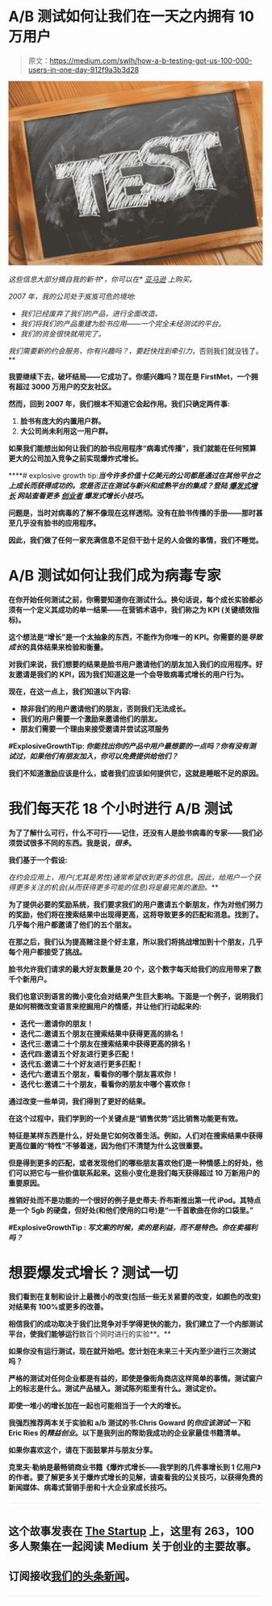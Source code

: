# A/B 测试如何让我们在一天之内拥有 10 万用户

> 原文：<https://medium.com/swlh/how-a-b-testing-got-us-100-000-users-in-one-day-912f9a3b3d28>

![](img/4f76d2ccb3dd590c4b1731a09a28f02c.png)

*这些信息大部分摘自我的新书*[](https://www.amazon.com/Explosive-Growth-Learned-Growing-Million-ebook/dp/B0777FDL2H)**，你可以在* [*亚马逊*](https://www.amazon.com/Explosive-Growth-Entrepreneurship-Marketing-Leadership-ebook/dp/B0777FDL2H) *上购买。**

*2007 年，我的公司处于岌岌可危的境地:*

*   *我们已经废弃了我们的产品，进行全面改造。*
*   *我们将我们的产品重建为脸书应用——一个完全未经测试的平台。*
*   *我们的资金很快就用完了。*

*我们需要新的约会服务，你有兴趣吗？，要赶快找到牵引力*，否则我们就没钱了。**

**我要继续下去，破坏结局——它成功了。你感兴趣吗？现在是 FirstMet，一个拥有超过 3000 万用户的交友社区。**

**然而，回到 2007 年，我们根本不知道它会起作用。我们只确定两件事:**

1.  **脸书有庞大的内置用户群。**
2.  **大公司尚未利用这一用户群。**

**如果我们能想出如何让我们的脸书应用程序“病毒式传播”，我们就能在任何预算更大的公司加入竞争之前实现爆炸式增长。**

****# explosive growth tip:***当今许多价值十亿美元的公司都是通过在其他平台之上成长而获得成功的。您是否正在测试与新兴和成熟平台的集成？登陆* [*爆发式增长*](http://www.explosive-growth.com) *网站查看更多* [*创业者*](http://explosive-growth.com/entrepreneurs/) *爆发式增长小技巧。***

**问题是，当时对病毒的了解不像现在这样透彻。没有在脸书传播的手册——那时甚至几乎没有脸书的应用程序。**

**因此，我们做了任何一家充满信息不足但干劲十足的人会做的事情，**我们不睡觉**。**

# **A/B 测试如何让我们成为病毒专家**

**在你开始任何测试之前，你需要知道你在测试什么。换句话说，每个成长实验都必须有一个定义其成功的单一结果——在营销术语中，我们称之为 **KPI** (关键绩效指标)。**

**这个想法是“增长”是一个太抽象的东西，不能作为你唯一的 KPI。你需要的是*导致成长*的具体结果来检验和衡量。**

**对我们来说，我们想要的结果是脸书用户邀请他们的朋友加入我们的应用程序。好友邀请是我们的 KPI，因为我们知道这是一个会导致病毒式增长的用户行为。**

**现在，在这一点上，我们知道以下内容:**

*   **除非我们的用户邀请他们的朋友，否则我们无法成长。**
*   **我们的用户需要一个激励来邀请他们的朋友。**
*   **朋友们需要一个理由来接受邀请并尝试这项服务**

****#ExplosiveGrowthTip:** *你能找出你的产品中用户最想要的一点吗？你有没有测试过，如果他们有朋友加入，你可以免费提供给他们？***

**我们不知道激励应该是什么，或者我们应该如何提供它，这就是睡眠不足的原因。**

# **我们每天花 18 个小时进行 A/B 测试**

**为了了解什么可行，什么不可行——记住，还没有人是脸书病毒的专家——我们必须尝试很多不同的东西。我是说，*很多*。**

**我们基于一个假设:**

**在约会应用上，用户(尤其是男性)通常希望收到更多的信息。因此，给用户一个获得更多关注的机会(从而获得更多可能的信息)将是最完美的激励*。***

**为了提供必要的奖励系统，我们要求我们的用户邀请五个新朋友，作为对他们努力的奖励，他们将在搜索结果中出现得更高，这将导致更多的匹配和消息。找到了。几乎每个用户都邀请了他们的五个朋友。**

**在那之后，我们认为提高赌注是个好主意，所以我们将挑战增加到十个朋友，几乎每个用户都接受了挑战。**

**脸书允许我们请求的最大好友数量是 20 个，这个数字每天给我们的应用带来了数千个新用户。**

**我们也意识到语言的微小变化会对结果产生巨大影响。下面是一个例子，说明我们是如何稍微改变语言来挖掘用户的情感，并让他们行动起来的:**

*   **迭代一:邀请你的朋友！**
*   **迭代二:邀请五个朋友在搜索结果中获得更高的排名！**
*   **迭代三:邀请二十个朋友在搜索结果中获得更高的排名！**
*   **迭代四:邀请五个好友进行更多匹配！**
*   **迭代五:邀请二十个好友进行更多匹配！**
*   **迭代六:邀请五个朋友，看看你的哪个朋友喜欢你！**
*   **迭代七:邀请二十个朋友，看看你的朋友中哪个喜欢你！**

**通过改变一些单词，我们得到了更好的结果。**

**在这个过程中，我们学到的一个关键点是“**销售优势**”远比销售功能更有效。**

**特征是某样东西是什么，好处是它如何改善生活。例如，人们对在搜索结果中获得更高位置的“特性”不够着迷，因为他们不清楚为什么这很重要。**

**但是得到更多的匹配，或者发现他们的哪些朋友喜欢他们是一种情感上的好处，他们可以把它与一些价值联系起来。这些小变化是我们每天获得超过 10 万新用户的重要原因。**

**推销好处而不是功能的一个很好的例子是史蒂夫·乔布斯推出第一代 iPod。其特点是一个 5gb 的硬盘，但好处(和他们使用的口号)是“一千首歌曲在你的口袋里。”**

****#ExplosiveGrowthTip** : *写文案的时候，卖的是利益，而不是特色。你在卖福利吗？***

# **想要爆发式增长？测试一切**

**我们看到在复制和设计上最微小的改变(包括一些无关紧要的改变，如颜色的改变)对结果有 100%或更多的改善。**

**相信我们的成功取决于我们比竞争对手学得更快的能力，我们建立了一个内部测试平台，使我们能够运行**数百个同时进行的实验**。**

**如果你没有运行测试，现在就开始吧。您计划在未来三十天内至少进行三次测试吗？**

**严格的测试对任何企业都是有益的，即使是像街角商店这样简单的事情。测试窗户上的标志是什么。测试产品植入。测试陈列柜里有什么。测试定价。**

**即使一堆小的增长加在一起也可能相当于一个大的增长。**

**我强烈推荐两本关于实验和 a/b 测试的书:Chris Goward 的*你应该测试一下*和 Eric Ries 的*精益创业*。以下是我列出的帮助我成功的企业家最佳书籍清单。**

**如果你喜欢这个，请在下面鼓掌并与朋友分享。**

**克里夫·勒纳是最畅销商业书籍《爆炸式增长——我学到的几件事增长到 1 亿用户》的作者。要了解更多关于爆炸式增长的见解，请查看我的公关技巧，以获得免费的新闻媒体、病毒式营销手册和十大企业家成长技巧。**

**![](img/731acf26f5d44fdc58d99a6388fe935d.png)**

## **这个故事发表在 [The Startup](https://medium.com/swlh) 上，这里有 263，100 多人聚集在一起阅读 Medium 关于创业的主要故事。**

## **订阅接收[我们的头条新闻](http://growthsupply.com/the-startup-newsletter/)。**

**![](img/731acf26f5d44fdc58d99a6388fe935d.png)**